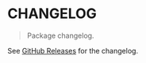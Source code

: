 # CHANGELOG

> Package changelog.

See [GitHub Releases](https://github.com/stdlib-js/math-iter-special-atan2/releases) for the changelog.